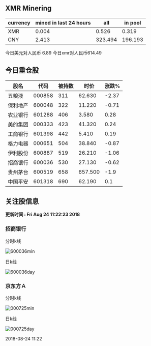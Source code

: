 ## XMR Minering

|currency|mined in last 24 hours|all|in pool|
|---|---|---|---|
|XMR|0.004|0.526|0.319|
|CNY|2.413|323.494|196.193|

今日美元对人民币 6.89	今日xmr对人民币614.49


## 今日重仓股 

|股名|代码|被持数|时价|涨跌%|
|---|---|---|---|---|
|五粮液|000858|311|62.630|-2.37|
|保利地产|600048|322|11.220|-0.71|
|农业银行|601288|406|3.580|0.28|
|美的集团|000333|423|41.320|0.24|
|工商银行|601398|442|5.410|0.19|
|格力电器|000651|504|38.840|-0.87|
|伊利股份|600887|519|26.210|-1.06|
|招商银行|600036|530|27.130|-0.62|
|贵州茅台|600519|658|657.500|-1.9|
|中国平安|601318|690|62.190|0.1|

## 关注股信息
**更新时间 : Fri Aug 24 11:22:23 2018**
### 招商银行 
分时k线

![600036min](http://image.sinajs.cn/newchart/min/n/sh600036.gif)

日k线

![600036day](http://image.sinajs.cn/newchart/daily/n/sh600036.gif)

### 京东方Ａ 
分时k线

![000725min](http://image.sinajs.cn/newchart/min/n/sz000725.gif)

日k线

![000725day](http://image.sinajs.cn/newchart/daily/n/sz000725.gif)

2018-08-24 11:22
